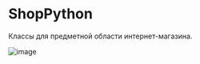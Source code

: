 # ShopPython

Классы для предметной области интернет-магазина.



![image](https://github.com/ShostovDK/ShopPython/assets/57068727/42e8155a-fa31-4b35-968c-248cc75427e0)
